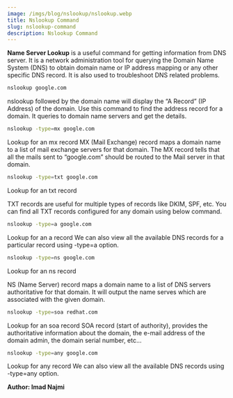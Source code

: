 ```yaml
---
image: /imgs/blog/nslookup/nslookup.webp
title: Nslookup Command
slug: nslookup-command
description: Nslookup Command
---
```


<b class="text-primary">Name Server Lookup</b> is a useful command for getting information from DNS server. It is a network administration tool for querying the Domain Name System (DNS) to obtain domain name or IP address mapping or any other specific DNS record. It is also used to troubleshoot DNS related problems.

```bash
nslookup google.com
``` 
nslookup followed by the domain name will display the “A Record” (IP Address) of the domain. Use this command to find the address record for a domain. It queries to domain name servers and get the details.

```bash
nslookup -type=mx google.com 
```
Lookup for an mx record
MX (Mail Exchange) record maps a domain name to a list of mail exchange servers for that domain. The MX record tells that all the mails sent to “google.com” should be routed to the Mail server in that domain.

```bash
nslookup -type=txt google.com 
```
Lookup for an txt record

TXT records are useful for multiple types of records like DKIM, SPF, etc. You can find all TXT records configured for any domain using below command.

```bash
nslookup -type=a google.com
```
Lookup for an a record
We can also view all the available DNS records for a particular record using -type=a option.

```bash
nslookup -type=ns google.com
```
Lookup for an ns record

NS (Name Server) record maps a domain name to a list of DNS servers authoritative for that domain. It will output the name serves which are associated with the given domain.
```bash
nslookup -type=soa redhat.com
```
Lookup for an soa record
SOA record (start of authority), provides the authoritative information about the domain, the e-mail address of the domain admin, the domain serial number, etc…

```bash
nslookup -type=any google.com
```
Lookup for any record
We can also view all the available DNS records using -type=any option.

<b>Author: <span class="text-warning">Imad Najmi</span></b> 